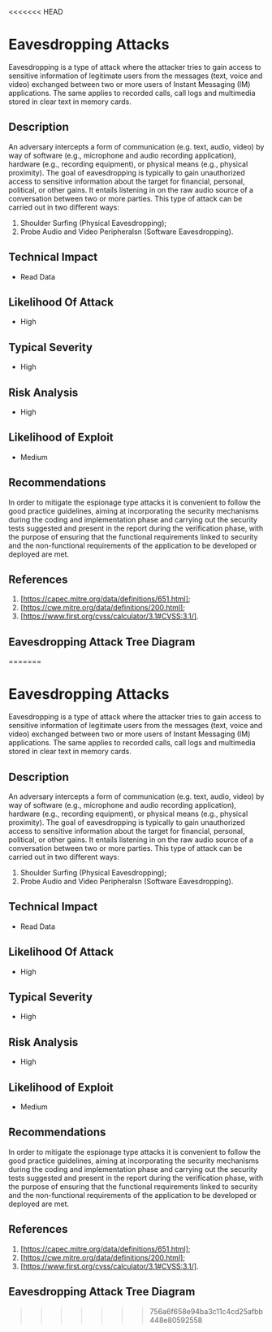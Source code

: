 <<<<<<< HEAD
# Eavesdropping Attacks
Eavesdropping is a type of attack where the attacker tries to gain access to sensitive information 
of legitimate users from the messages (text, voice and video) exchanged between two or more users 
of Instant Messaging (IM) applications. The same applies to recorded calls, call logs and multimedia 
stored in clear text in memory cards.

## Description
An adversary intercepts a form of communication (e.g. text, audio, video) by way of software (e.g., microphone 
and audio recording application), hardware (e.g., recording equipment), or physical means (e.g., physical proximity). 
The goal of eavesdropping is typically to gain unauthorized access to sensitive information about the target for 
financial, personal, political, or other gains. It entails listening in on the raw 
audio source of a conversation between two or more parties. This type of attack can be carried out in two different ways:
1. Shoulder Surfing (Physical Eavesdropping);
2. Probe Audio and Video Peripheralsn (Software Eavesdropping).

## Technical Impact
* Read Data

## Likelihood Of Attack
* High

## Typical Severity
* High

## Risk Analysis
* High

## Likelihood of Exploit
* Medium

## Recommendations
In order to mitigate the espionage type attacks it is convenient to follow the good practice guidelines, aiming at incorporating
the security mechanisms during the coding and implementation phase and carrying out the security tests suggested and present in 
the report during the verification phase, with the purpose of ensuring that the functional requirements linked to security and 
the non-functional requirements of the application to be developed or deployed are met.

## References
1. [https://capec.mitre.org/data/definitions/651.html];
2. [https://cwe.mitre.org/data/definitions/200.html];
3. [https://www.first.org/cvss/calculator/3.1#CVSS:3.1/].

## Eavesdropping Attack Tree Diagram
=======
# Eavesdropping Attacks
Eavesdropping is a type of attack where the attacker tries to gain access to sensitive information 
of legitimate users from the messages (text, voice and video) exchanged between two or more users 
of Instant Messaging (IM) applications. The same applies to recorded calls, call logs and multimedia 
stored in clear text in memory cards.

## Description
An adversary intercepts a form of communication (e.g. text, audio, video) by way of software (e.g., microphone 
and audio recording application), hardware (e.g., recording equipment), or physical means (e.g., physical proximity). 
The goal of eavesdropping is typically to gain unauthorized access to sensitive information about the target for 
financial, personal, political, or other gains. It entails listening in on the raw 
audio source of a conversation between two or more parties. This type of attack can be carried out in two different ways:
1. Shoulder Surfing (Physical Eavesdropping);
2. Probe Audio and Video Peripheralsn (Software Eavesdropping).

## Technical Impact
* Read Data

## Likelihood Of Attack
* High

## Typical Severity
* High

## Risk Analysis
* High

## Likelihood of Exploit
* Medium

## Recommendations
In order to mitigate the espionage type attacks it is convenient to follow the good practice guidelines, aiming at incorporating
the security mechanisms during the coding and implementation phase and carrying out the security tests suggested and present in 
the report during the verification phase, with the purpose of ensuring that the functional requirements linked to security and 
the non-functional requirements of the application to be developed or deployed are met.

## References
1. [https://capec.mitre.org/data/definitions/651.html];
2. [https://cwe.mitre.org/data/definitions/200.html];
3. [https://www.first.org/cvss/calculator/3.1#CVSS:3.1/].

## Eavesdropping Attack Tree Diagram
>>>>>>> 756a6f658e94ba3c11c4cd25afbb448e80592558

